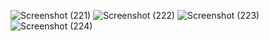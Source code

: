![Screenshot (221)](https://github.com/user-attachments/assets/cd47c16c-1f41-40e8-b87f-beb6cf8e21c4)
![Screenshot (222)](https://github.com/user-attachments/assets/9e74d1b3-a215-4a61-98de-102766563ff5)
![Screenshot (223)](https://github.com/user-attachments/assets/ab8ab6c3-51d7-4985-923a-6b66bb74a34f)
![Screenshot (224)](https://github.com/user-attachments/assets/75f0518f-97ac-481b-838a-10995ae4759e)
